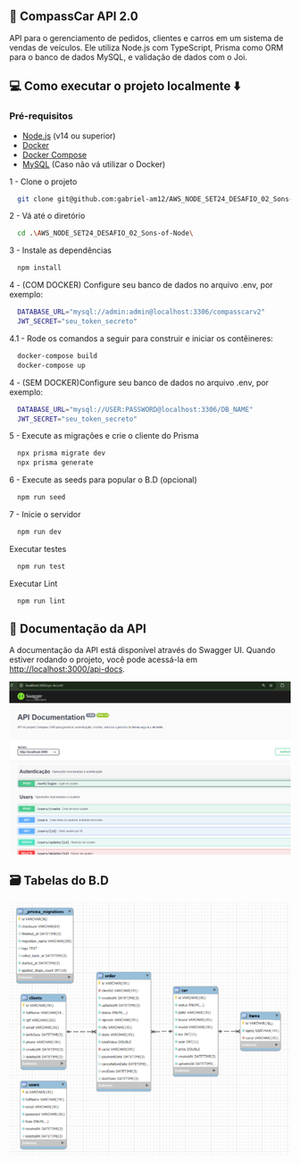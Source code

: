 ## 🚗 CompassCar API 2.0

API para o gerenciamento de pedidos, clientes e carros em um sistema de vendas de veículos. Ele utiliza Node.js com TypeScript, Prisma como ORM para o banco de dados MySQL, e validação de dados com o Joi.

## 💻 Como executar o projeto localmente ⬇️

### Pré-requisitos

- [Node.js](https://nodejs.org/) (v14 ou superior)
- [Docker](https://www.docker.com/)
- [Docker Compose](https://docs.docker.com/compose/install/)
- [MySQL](https://www.mysql.com/) (Caso não vá utilizar o Docker)

1 - Clone o projeto

```bash
  git clone git@github.com:gabriel-am12/AWS_NODE_SET24_DESAFIO_02_Sons-of-Node.git
```

2 - Vá até o diretório

```bash
  cd .\AWS_NODE_SET24_DESAFIO_02_Sons-of-Node\
```

3 - Instale as dependências

```bash
  npm install
```

4 - (COM DOCKER) Configure seu banco de dados no arquivo .env, por exemplo:

```bash
  DATABASE_URL="mysql://admin:admin@localhost:3306/compasscarv2"
  JWT_SECRET="seu_token_secreto"
```

4.1 - Rode os comandos a seguir para construir e iniciar os contêineres:

```bash
  docker-compose build
  docker-compose up
```

4 - (SEM DOCKER)Configure seu banco de dados no arquivo .env, por exemplo:

```bash
  DATABASE_URL="mysql://USER:PASSWORD@localhost:3306/DB_NAME"
  JWT_SECRET="seu_token_secreto"
```

5 - Execute as migrações e crie o cliente do Prisma

```bash
  npx prisma migrate dev
  npx prisma generate
```

6 - Execute as seeds para popular o B.D (opcional)

```bash
  npm run seed
```

7 - Inicie o servidor

```bash
  npm run dev
```

Executar testes

```bash
  npm run test
```

Executar Lint

```bash
  npm run lint
```

## 🔢 Documentação da API

A documentação da API está disponível através do Swagger UI. Quando estiver rodando o projeto, você pode acessá-la em [http://localhost:3000/api-docs](http://localhost:3000/api-docs).

![Swagger UI](assets/swagger_print.png)

## 🗃️ Tabelas do B.D

![compassCarV2DBDiagram](assets/compassCarV2DBDiagram.png)
